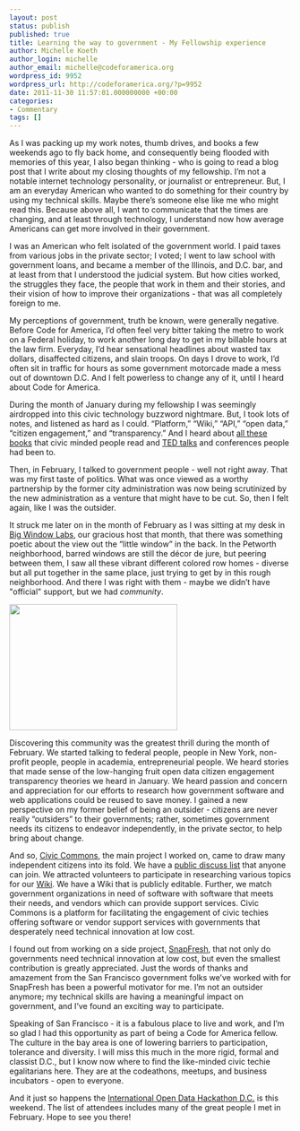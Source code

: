```yaml
---
layout: post
status: publish
published: true
title: Learning the way to government - My Fellowship experience
author: Michelle Koeth
author_login: michelle
author_email: michelle@codeforamerica.org
wordpress_id: 9952
wordpress_url: http://codeforamerica.org/?p=9952
date: 2011-11-30 11:57:01.000000000 +00:00
categories:
- Commentary
tags: []
---
```

As I was packing up my work notes, thumb drives, and books a few weekends ago to fly back home, and consequently being flooded with memories of this year, I also began thinking - who is going to read a blog post that I write about my closing thoughts of my fellowship. I’m not a notable internet technology personality, or journalist or entrepreneur. But, I am an everyday American who wanted to do something for their country by using my technical skills. Maybe there’s someone else like me who might read this. Because above all, I want to communicate that the times are changing, and at least through technology, I understand now how average Americans can get more involved in their government.

I was an American who felt isolated of the government world. I paid taxes from various jobs in the private sector; I voted; I went to law school with government loans, and became a member of the Illinois, and D.C. bar, and at least from that I understood the judicial system. But how cities worked, the struggles they face, the people that work in them and their stories, and their vision of how to improve their organizations - that was all completely foreign to me.

My perceptions of government, truth be known, were generally negative. Before Code for America, I’d often feel very bitter taking the metro to work on a Federal holiday, to work another long day to get in my billable hours at the law firm. Everyday, I’d hear sensational headlines about wasted tax dollars, disaffected citizens, and slain troops. On days I drove to work, I’d often sit in traffic for hours as some government motorcade made a mess out of downtown D.C. And I felt powerless to change any of it, until I heard about Code for America.

During the month of January during my fellowship I was seemingly airdropped into this civic technology buzzword nightmare. But, I took lots of notes, and listened as hard as I could. “Platform,” “Wiki,” “API,” “open data,” “citizen engagement,” and “transparency.” And I heard about <a href="http://codeforamerica.org/2010/11/23/book-list/">all these books</a> that civic minded people read and <a href="http://www.ted.com/talks">TED talks</a> and conferences people had been to.

Then, in February, I talked to government people - well not right away. That was my first taste of politics. What was once viewed as a worthy partnership by the former city administration was now being scrutinized by the new administration as a venture that might have to be cut. So, then I felt again, like I was the outsider.

It struck me later on in the month of February as I was sitting at my desk in <a href="http://bigwindowlabs.com/">Big Window Labs</a>, our gracious host that month, that there was something poetic about the view out the “little window” in the back. In the Petworth neighborhood, barred windows are still the décor de jure, but peering between them, I saw all these vibrant different colored row homes - diverse but all put together in the same place, just trying to get by in this rough neighborhood. And there I was right with them - maybe we didn’t have "official" support, but we had <em>community</em>.

<a href="http://codeforamerica.org/wp-content/uploads/2011/11/bigwindow.jpg"><img class="alignleft size-medium wp-image-9953" title="bigwindow" src="http://codeforamerica.org/wp-content/uploads/2011/11/bigwindow-300x225.jpg" alt="" width="300" height="225" /></a>

Discovering this community was the greatest thrill during the month of February. We started talking to federal people, people in New York, non-profit people, people in academia, entrepreneurial people. We heard stories that made sense of the low-hanging fruit open data citizen engagement transparency theories we heard in January. We heard passion and concern and appreciation for our efforts to research how government software and web applications could be reused to save money. I gained a new perspective on my former belief of being an outsider - citizens are never really “outsiders” to their governments; rather, sometimes government needs its citizens to endeavor independently, in the private sector, to help bring about change.

And so, <a href="http://civiccommons.org/">Civic Commons</a>, the main project I worked on, came to draw many independent citizens into its fold. We have a <a href="https://groups.google.com/a/civiccommons.com/group/discuss/topics?pli=1">public discuss list</a> that anyone can join. We attracted volunteers to participate in researching various topics for our <a href="http://wiki.civiccommons.org/">Wiki</a>. We have a Wiki that is publicly editable. Further, we match government organizations in need of software with software that meets their needs, and vendors which can provide support services. Civic Commons is a platform for facilitating the engagement of civic techies offering software or vendor support services with governments that desperately need technical innovation at low cost.

I found out from working on a side project, <a href="http://www.snapfresh.org">SnapFresh</a>, that not only do governments need technical innovation at low cost, but even the smallest contribution is greatly appreciated. Just the words of thanks and amazement from the San Francisco government folks we’ve worked with for SnapFresh has been a powerful motivator for me. I’m not an outsider anymore; my technical skills are having a meaningful impact on government, and I’ve found an exciting way to participate.

Speaking of San Francisco - it is a fabulous place to live and work, and I’m so glad I had this opportunity as part of being a Code for America fellow. The culture in the bay area is one of lowering barriers to participation, tolerance and diversity. I will miss this much in the more rigid, formal and classist D.C., but I know now where to find the like-minded civic techie egalitarians here. They are at the codeathons, meetups, and business incubators - open to everyone.

And it just so happens the <a href="http://opendatahackdc.eventbrite.com/">International Open Data Hackathon D.C.</a> is this weekend. The list of attendees includes many of the great people I met in February. Hope to see you there!

